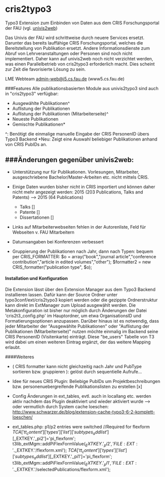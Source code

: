 # cris2typo3
Typo3 Extension zum Einbinden von Daten aus dem CRIS Forschungsportal der FAU (vgl. [univis2web](https://code.google.com/archive/p/univis2typo3/))

Das Univis der FAU wird schrittweise durch neuere Services ersetzt. Darunter das bereits lauffähige CRIS Forschungsportal, welches die Bereitstellung von Publikation ersetzt. Andere Informationsdienste zum Abruf von Lehrveranstaltungen oder Personen sind noch nicht implementiert. Daher kann auf univis2web noch nicht verzichtet werden, was einen Parallelbetrieb von cris2typo3 erforderlich macht. Dies scheint zur Zeit die favorisierte Lösung zu sein. 

LME Webteam <admin-web@i5.cs.fau.de>  (www5.cs.fau.de)

###Features
Alle publikationsbasierten Module aus univis2typo3 sind auch in "cris2typo3" verfügbar:
- Ausgewählte Publikationen^
- Auflistung der Publikationen
- Auflistung der Publikationen (Mitarbeiterseite)^
- Neueste Publikationen
- Gemischte Publikationen*  

^: Benötigt die einmalige manuelle Eingabe der CRIS PersonenID übers Typo3 Backend
*Neu: Zeigt eine Auswahl beliebiger Publikationen anhand von CRIS PubIDs an.

###Änderungen gegenüber univis2web:
--
- Unterstützung nur für Publikationen. Vorlesungen, Mitarbeiter, ausgeschriebene Bachelor/Master-Arbeiten etc. nicht mittels CRIS.

- Einige Daten wurden bisher nicht in CRIS importiert und können daher nicht mehr angezeigt werden: 
2015 (203 Publications, Talks and Patents) --> 2015 (64 Publications)
  - Talks []
  - Patente []
  - Dissertationen []

- Links auf Mitarbeiterwebseiten fehlen in der Autorenliste, Feld für Webseiten v. FAU Mitarbeitern

- Datumsangaben bei Konferenzen verbessert

- Gruppierung der Publikationen nach Jahr, dann nach Typen: bequem per CRIS_FORMATTER:
		$o = array("book","journal article","conference contribution","article in edited volumes","other");
		$formatter2 = new CRIS_formatter("publication type", $o);	

#### Installation und Konfiguration

Die Extension lässt über den Extension Manager aus dem Typo3 Backend installieren lassen. Dafür kann der Source Ordner unter typo3conf/ext/cris2typo3 kopiert werden oder die gezippte Ordnerstruktur kann direkt im ExtManager zum Upload ausgewählt werden. Die Metakonfiguration ist bisher nur möglich durch Änderungen der Datei 'cris2t3_config.php' im Hauptordner, um etwa OrganisationsID und Formatierungsoptionen anzupassen. Darüber hinaus ist es notwendig, dass jeder Mitarbeiter der "Ausgewählte Publikationen" oder "Auflistung der Publikationen (Mitarbeiterseite)" nutzen möchte einmalig im Backend seine CRIS PersonenID (Visitenkarte) einträgt. Diese "be_users" Tabelle von T3 wird dabei um einen weiteren Eintrag ergänzt, der das weitere Mapping erlaubt. 

####Weiteres

- ( CRIS formatter kann nicht gleichzeitig nach Jahr und PubType sortieren bzw. gruppieren ): gelöst durch sequentielle Aufrufe...

- Idee für neues CRIS Plugin: Beliebige PubIDs um Projektbeschreibungen bzw. personenuebergreifende Publikationslisten zu erstellen [x]

- Config Änderungen in ext_tables, evtl. auch in locallang etc. werden aktiv nachdem das Plugin deaktiviert und wieder aktiviert wurde
	--> oder vermutlich durch System cache loeschen: http://www.schwarzer.de/blog/extension-cache-typo3-6-2-komplett-loeschen/

- ext_tables.php: p1/p2 entries were switched
//Required for flexform
$TCA['tt_content']['types']['list']['subtypes_addlist'][$_EXTKEY.'_pi2']='pi_flexform';
t3lib_extMgm::addPiFlexFormValue($_EXTKEY.'_pi2', 'FILE:EXT:'.$_EXTKEY.'/flexform.xml');
$TCA['tt_content']['types']['list']['subtypes_addlist'][$_EXTKEY.'_pi1']='pi_flexform';
t3lib_extMgm::addPiFlexFormValue($_EXTKEY.'_pi1', 'FILE:EXT:'.$_EXTKEY.'/selectedPublications/flexform.xml');
